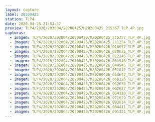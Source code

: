 ```yaml
---
layout: capture
label: 20200425
station: TLP4
date: 2020-04-25 21:53:57
preview: TLP4/2020/202004/20200425/M20200425_215357_TLP_4P.jpg
capturas:
  - imagem: TLP4/2020/202004/20200425/M20200425_215357_TLP_4P.jpg
  - imagem: TLP4/2020/202004/20200425/M20200425_231254_TLP_4P.jpg
  - imagem: TLP4/2020/202004/20200425/M20200426_010057_TLP_4P.jpg
  - imagem: TLP4/2020/202004/20200425/M20200426_020625_TLP_4P.jpg
  - imagem: TLP4/2020/202004/20200425/M20200426_022246_TLP_4P.jpg
  - imagem: TLP4/2020/202004/20200425/M20200426_031543_TLP_4P.jpg
  - imagem: TLP4/2020/202004/20200425/M20200426_044546_TLP_4P.jpg
  - imagem: TLP4/2020/202004/20200425/M20200426_051812_TLP_4P.jpg
  - imagem: TLP4/2020/202004/20200425/M20200426_053642_TLP_4P.jpg
  - imagem: TLP4/2020/202004/20200425/M20200426_060126_TLP_4P.jpg
  - imagem: TLP4/2020/202004/20200425/M20200426_062638_TLP_4P.jpg
  - imagem: TLP4/2020/202004/20200425/M20200426_062657_TLP_4P.jpg
  - imagem: TLP4/2020/202004/20200425/M20200426_064118_TLP_4P.jpg
  - imagem: TLP4/2020/202004/20200425/M20200426_071029_TLP_4P.jpg
  - imagem: TLP4/2020/202004/20200425/M20200426_083614_TLP_4P.jpg
  - imagem: TLP4/2020/202004/20200425/M20200426_084411_TLP_4P.jpg
  - imagem: TLP4/2020/202004/20200425/M20200426_091321_TLP_4P.jpg
---
```

